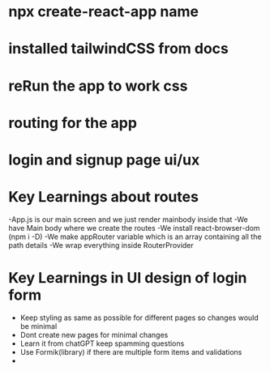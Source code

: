# npx create-react-app name
# installed tailwindCSS from docs
# reRun the app to work css
# routing for the app
# login and signup page ui/ux



# Key Learnings about routes
 -App.js is our main screen and we just render mainbody inside that
 -We have Main body where we create the routes 
 -We install react-browser-dom (npm i -D)
 -We make appRouter variable which is an array containing all the path details
 -We wrap everything inside RouterProvider 

# Key Learnings in UI design of login form
 - Keep styling as same as possible for different pages so changes would be minimal
 - Dont create new pages for minimal changes
 - Learn it from chatGPT keep spamming questions
 - Use Formik(library) if there are multiple form items and validations
 - 